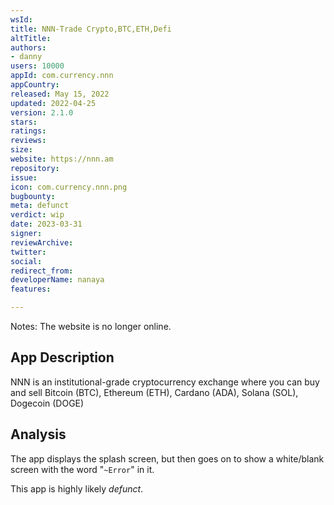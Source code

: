 ```yaml
---
wsId: 
title: NNN-Trade Crypto,BTC,ETH,Defi
altTitle: 
authors:
- danny
users: 10000
appId: com.currency.nnn
appCountry: 
released: May 15, 2022
updated: 2022-04-25
version: 2.1.0
stars: 
ratings: 
reviews: 
size: 
website: https://nnn.am
repository: 
issue: 
icon: com.currency.nnn.png
bugbounty: 
meta: defunct
verdict: wip
date: 2023-03-31
signer: 
reviewArchive: 
twitter: 
social: 
redirect_from: 
developerName: nanaya
features: 

---
```


Notes: The website is no longer online. 

## App Description 

NNN is an institutional-grade cryptocurrency exchange where you can buy and sell Bitcoin (BTC), Ethereum (ETH), Cardano (ADA), Solana (SOL), Dogecoin (DOGE)

## Analysis 

The app displays the splash screen, but then goes on to show a white/blank screen with the word "`~Error`" in it.

This app is highly likely *defunct*.